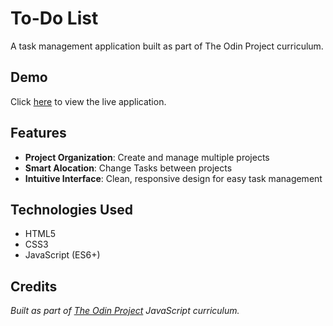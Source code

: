 # To-Do List

A task management application built as part of The Odin Project curriculum.

## Demo

Click [here](https://qu1dy.github.io/odin-to-do-list) to view the live application.

## Features

- **Project Organization**: Create and manage multiple projects
- **Smart Alocation**: Change Tasks between projects
- **Intuitive Interface**: Clean, responsive design for easy task management

## Technologies Used

- HTML5
- CSS3
- JavaScript (ES6+)

## Credits

*Built as part of [The Odin Project](https://www.theodinproject.com/) JavaScript curriculum.*